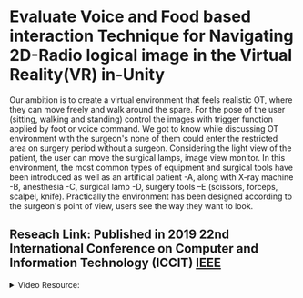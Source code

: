 # Evaluate Voice and Food based interaction Technique for Navigating 2D-Radio logical image in the Virtual Reality(VR) in-Unity 
Our ambition is to create a virtual environment that feels realistic OT, where they can move freely and walk around the spare. For the pose of the user (sitting, walking and standing) control the images with trigger function applied by foot or voice command. We got to know while discussing OT environment with the surgeon's none of them could enter the restricted area on surgery period without a surgeon. Considering the light view of the patient, the user can move the surgical lamps, image view monitor. In this environment, the most common types of equipment and surgical tools have been introduced as well as an artificial patient -A, along with X-ray machine -B, anesthesia -C, surgical lamp -D, surgery tools –E (scissors, forceps, scalpel, knife). Practically the environment has been designed according to the surgeon's point of view, users see the way they want to look.
## **Reseach Link**: Published in 2019 22nd International Conference on Computer and Information Technology (ICCIT) [IEEE](https://ieeexplore.ieee.org/abstract/document/9038175)

<details><summary>Video Resource:</summary>
<p>

| 1. Operation Theatre Room | 2. Voice Command | 3. Foot-Based |
| --- | --- | --- |
| [See on YouTube](https://youtu.be/J-Cj34Edk6U) [![OT Room Command](https://img.youtube.com/vi/J-Cj34Edk6U/1.jpg)](https://youtu.be/J-Cj34Edk6U) | [See on YouTube](https://youtu.be/iLQDs32sj8Q) [![Voice Command](https://img.youtube.com/vi/iLQDs32sj8Q/1.jpg)](https://youtu.be/iLQDs32sj8Q) | [See on YouTube](https://youtu.be/4YYAUGX2i8I) [![Footbased](https://img.youtube.com/vi/4YYAUGX2i8I/1.jpg)](https://youtu.be/4YYAUGX2i8I)

</p>
</details>
